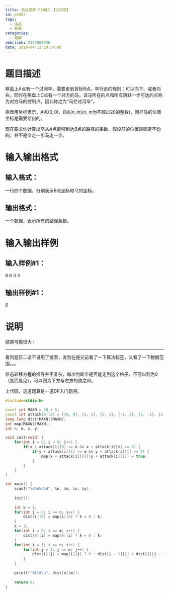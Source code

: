 ```yaml
---
title: 洛谷题解 P1002 【过河卒】
id: p1002
tags:
  - 洛谷
  - 题解
categories:
  - 题解
abbrlink: 2197869946
date: 2019-04-12 20:34:00
---
```

# 题目描述
棋盘上$A$点有一个过河卒，需要走到目标$B$点。卒行走的规则：可以向下、或者向右。同时在棋盘上$C$点有一个对方的马，该马所在的点和所有跳跃一步可达的点称为对方马的控制点。因此称之为“马拦过河卒”。

棋盘用坐标表示，$A$点$(0, 0)$、$B$点$(n, m)$($n$, $m$为不超过$20$的整数)，同样马的位置坐标是需要给出的。

现在要求你计算出卒从$A$点能够到达$B$点的路径的条数，假设马的位置是固定不动的，并不是卒走一步马走一步。

# 输入输出格式
## 输入格式：
一行四个数据，分别表示$B$点坐标和马的坐标。

## 输出格式：
一个数据，表示所有的路径条数。

# 输入输出样例
## 输入样例#1： 
6 6 3 3
## 输出样例#1： 
6
# 说明
结果可能很大！
* * *

看到题目二话不说用了搜索，直到在提交前看了一下算法标签，又看了一下数据范围。。。

状态转移方程的推导并不复杂，每次判断卒是否能走到这个格子，不可以则为0（显而易见），可以则为下方与左方的值之和。

上代码，这道题算是一道DP入门题吧。

```cpp
#include<stdio.h>

const int MAXN = 20 + 5;
const int attack[9][2] = {{0, 0}, {1, 2}, {2, 1}, {-1, 2}, {2, -1}, {1, -2}, {-2, 1}, {-1, -2}, {-2, -1}};
long long dist[MAXN][MAXN];
int map[MAXN][MAXN];
int n, m, x, y;

void init(void) {
    for(int i = 0; i < 9; i++) {
        if(x + attack[i][0] <= n && x + attack[i][0] >= 0) {
            if(y + attack[i][1] <= m && y + attack[i][1] >= 0) {
                map[x + attack[i][0]][y + attack[i][1]] = true;
            }
        }
    }
}

int main() {
    scanf("%d%d%d%d", &n, &m, &x, &y);
    
    init();
    
    int k = 1;
    for(int i = 0; i <= n; i++) {
        dist[i][0] = map[i][0] ? k = 0 : k;
    }
    k = 1;
    for(int i = 0; i <= m; i++) {
        dist[0][i] = map[0][i] ? k = 0 : k;
    }
    for(int i = 1; i <= n; i++) {
        for(int j = 1; j <= m; j++) {
            dist[i][j] = map[i][j] ? 0 : dist[i - 1][j] + dist[i][j - 1];
        }
    }
    
    printf("%lld\n", dist[n][m]);
    
    return 0;
}
```